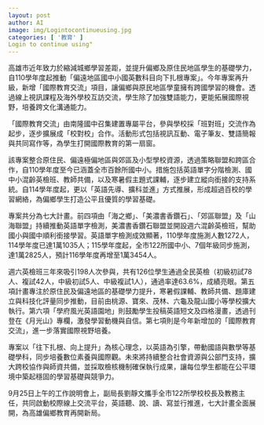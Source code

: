 ```yaml
---
layout: post
author: AI
image: img/Logintocontinueusing.jpg
categories: [ '教育' ]
Login to continue using"
---
```

高雄市近年致力於縮減城鄉學習差距，並提升偏鄉及原住民地區學生的基礎學力，自110學年度起推動「偏遠地區國中小國英數科目向下扎根專案」。今年專案再升級，新增「國際教育交流」項目，讓偏鄉與原民地區學童擁有跨國學習的機會。透過線上視訊課程及海外學校互訪交流，學生除了加強雙語能力，更能拓展國際視野，培養跨文化溝通能力。  

「國際教育交流」由南隆國中召集建置專屬平台，參與學校採「班對班」交流作為起步，逐步擴展成「校對校」合作。活動形式包括視訊互動、電子筆友、雙語簡報與共同寫作等，為學生打開國際教育的第一扇窗。  

該專案整合原住民、偏遠極偏地區與郊區及小型學校資源，透過策略聯盟和跨區合作，自110學年度至今已涵蓋全市百餘所國中小。措施包括英語單字分階檢測、國中小混齡英檢班、教師共備，以及寒暑假主題式課輔，逐步建立縱向銜接的支持系統。自114學年度起，更以「英語先導、擴科並進」方式推展，形成超過百校的學習網絡，為偏鄉學生打造公平且優質的學習基礎。  

專案共分為七大計畫。前四項由「海之鄉」、「美濃書香鑽石」、「郊區聯盟」及「山海聯盟」持續推動英語單字檢測，美濃書香鑽石聯盟並開設週六混齡英檢班，幫助國小與國中順利銜接學習。英語單字檢測成效顯著，110學年度施測人數1272人，114學年度已達1萬1035人；115學年度起，全市122所國中小、7個年級同步施測，達1萬2825人，預計116學年度再增至1萬3454人。  

週六英檢班三年來吸引198人次參與，共有126位學生通過全民英檢（初級初試78人、複試42人，中級初試5人、中級複試1人），通過率達63.6%，成績亮眼。第五項計畫專注於原住民及偏遠地區的基礎學力提升，寒暑假課輔、教師共備、題庫建立與科技化評量同步推動，目前由桃源、寶來、茂林、六龜及龍山國小等學校擴大執行。第六項「學府風光英語園地」則鼓勵學生投稿英語短文及四格漫畫，透過刊登在《月光山》專欄，激發學習動機與自信。第七項則是今年新增加的「國際教育交流」，進一步落實國際視野培養。  

專案以「往下扎根、向上提升」為核心理念，以英語為引擎，帶動國語與數學等基礎學科，同步培養數位素養與國際觀。未來將持續整合社會資源與公部門支持，擴大跨校協作與師資共備，並採取檢核機制確保執行成果，讓每位學生都能在公平環境中築起穩固的學習基礎與競爭力。  

9月25日上午的工作說明會上，副局長劉靜文攜手全市122所學校校長及教務主任，共同啟動校際線上交流平台，英語聽、說、讀、寫並行推進，七大計畫全面展開，為高雄偏鄉教育再開新局。  